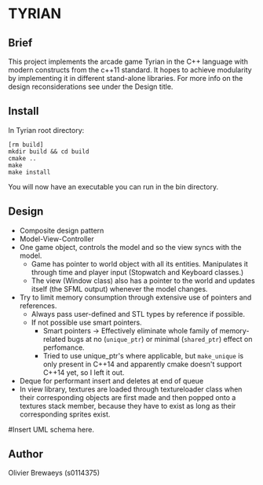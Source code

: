 TYRIAN
======

Brief
-----
This project implements the arcade game Tyrian in the C++ language with
modern constructs from the c++11 standard.
It hopes to achieve modularity by implementing it in different stand-alone libraries.
For more info on the design reconsiderations see under the Design title.

Install
-------
In Tyrian root directory:

    [rm build]
    mkdir build && cd build
    cmake ..
    make
    make install

You will now have an executable you can run in the bin directory.

Design
------
* Composite design pattern
* Model-View-Controller
* One game object, controls the model and so the view syncs with the model.
    * Game has pointer to world object with all its entities. Manipulates it
      through time and player input (Stopwatch and Keyboard classes.)
    * The view (Window class) also has a pointer to the world and updates itself
    (the SFML output) whenever the model changes.
* Try to limit memory consumption through extensive use of pointers and
  references.
    * Always pass user-defined and STL types by reference if possible.
    * If not possible use smart pointers.
        * Smart pointers -> Effectively eliminate whole family of memory-related bugs
        at no (`unique_ptr`) or minimal (`shared_ptr`) effect on perfomance.
        * Tried to use unique_ptr's where applicable, but `make_unique` is only
        present in C++14 and apparently cmake doesn't support C++14 yet, so
        I left it out.
* Deque for performant insert and deletes at end of queue
* In view library, textures are loaded through textureloader class when their
  corresponding objects are first made and then popped onto a textures stack
  member, because they have to exist as long as their corresponding sprites
  exist.

#Insert UML schema here.

Author
------
Olivier Brewaeys (s0114375)

